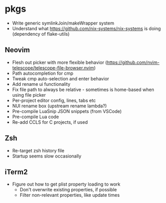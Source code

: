 # pkgs
- Write generic symlinkJoin/makeWrapper system
- Understand what https://github.com/nix-systems/nix-systems is doing
  (dependency of flake-utils)

## Neovim
- Flesh out picker with more flexible behavior (https://github.com/nvim-telescope/telescope-file-browser.nvim)
- Path autocompletion for cmp
- Tweak cmp auto-selection and enter behavior
- Add rename ui functionality
- Fix file path to always be relative - sometimes is home-based when using file
  picker
- Per-project editor config, lines, tabs etc
- NUI rename box (upstream rename lambda?)
- Pre-compile LuaSnip JSON snippets (from VSCode)
- Pre-compile Lua code
- Re-add CCLS for C projects, if used

## Zsh
- Re-target zsh history file
- Startup seems slow occasionally

## iTerm2
- Figure out how to get plist property loading to work
    - Don't overwrite existing properties, if possible
    - Filter non-relevant properties, like update times
